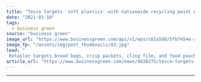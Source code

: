 ```yaml
---
title: "Tesco targets 'soft plastics' with nationwide recycling point network"
date: "2021-03-10"
tags: 
  - business green
source: "business green"
image_url: "https://www.businessgreen.com/api/v1/wps/c61a508/5fb7454e-a602-4310-bca1-f3402a39996a/0/Soft-plastics-tesco-185x114.jpg"
image_fp: "/assets/img/post_thumbnails/83.jpg"
lead: "
 Retailer targets bread bags, crisp packets, cling film, and food pouches with aim to recycle 1,000 tonnes of soft plastics a year ..."
article_url: "https://www.businessgreen.com/news/4028275/tesco-targets-soft-plastics-nationwide-recycling-point-network"
---
```


---
